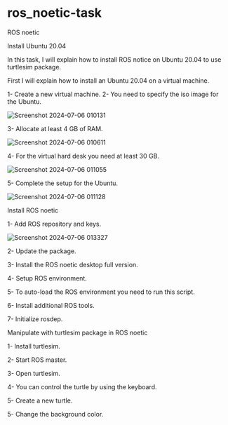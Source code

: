 # ros_noetic-task

ROS noetic

Install Ubuntu 20.04

In this task, I will explain how to install ROS notice on Ubuntu 20.04 to use turtlesim package.

First I will explain how to install an Ubuntu 20.04 on a virtual machine.

1- Create a new virtual machine.
2- You need to specify the iso image for the Ubuntu.

![Screenshot 2024-07-06 010131](https://github.com/Jumana-Alsulami1/ros_noetic-task/assets/174968169/88d401de-8911-44fe-8d22-662c26178810)

3- Allocate at least 4 GB of RAM.

![Screenshot 2024-07-06 010611](https://github.com/Jumana-Alsulami1/ros_noetic-task/assets/174968169/46981de5-5772-446b-8c29-2160524aadc7)

4- For the virtual hard desk you need at least 30 GB.

![Screenshot 2024-07-06 011055](https://github.com/Jumana-Alsulami1/ros_noetic-task/assets/174968169/24a4c817-6d0b-4722-9249-f9206184b6b6)

5- Complete the setup for the Ubuntu.

![Screenshot 2024-07-06 011128](https://github.com/Jumana-Alsulami1/ros_noetic-task/assets/174968169/6f455545-b0da-43a8-8dec-48f0a6f86964)



Install ROS noetic

1- Add ROS repository and keys.

![Screenshot 2024-07-06 013327](https://github.com/Jumana-Alsulami1/ros_noetic-task/assets/174968169/76ab016d-ce92-4080-85fb-61faff7b131b)

2- Update the package.

3- Install the ROS noetic desktop full version.

4- Setup ROS environment.

5- To auto-load the ROS environment you need to run this script.

6- Install additional ROS tools.

7- Initialize rosdep.


Manipulate with turtlesim package in ROS noetic

1- Install turtlesim.

2- Start ROS master.

3- Open turtlesim.

4- You can control the turtle by using the keyboard. 

5- Create a new turtle.

5- Change the background color.
